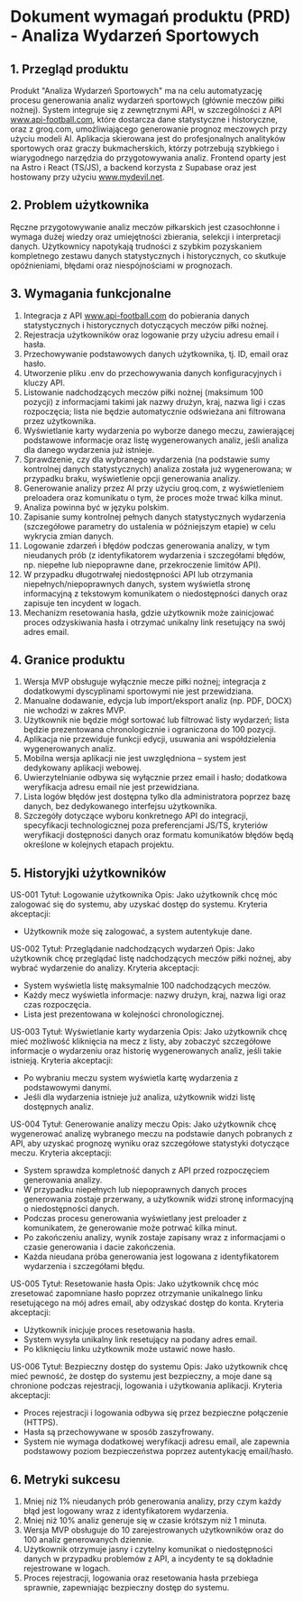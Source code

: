 # Dokument wymagań produktu (PRD) - Analiza Wydarzeń Sportowych

## 1. Przegląd produktu
Produkt "Analiza Wydarzeń Sportowych" ma na celu automatyzację procesu generowania analiz wydarzeń sportowych (głównie meczów piłki nożnej). System integruje się z zewnętrznymi API, w szczególności z API www.api-football.com, które dostarcza dane statystyczne i historyczne, oraz z groq.com, umożliwiającego generowanie prognoz meczowych przy użyciu modeli AI. Aplikacja skierowana jest do profesjonalnych analityków sportowych oraz graczy bukmacherskich, którzy potrzebują szybkiego i wiarygodnego narzędzia do przygotowywania analiz. Frontend oparty jest na Astro i React (TS/JS), a backend korzysta z Supabase oraz jest hostowany przy użyciu www.mydevil.net.

## 2. Problem użytkownika
Ręczne przygotowywanie analiz meczów piłkarskich jest czasochłonne i wymaga dużej wiedzy oraz umiejętności zbierania, selekcji i interpretacji danych. Użytkownicy napotykają trudności z szybkim pozyskaniem kompletnego zestawu danych statystycznych i historycznych, co skutkuje opóźnieniami, błędami oraz niespójnościami w prognozach.

## 3. Wymagania funkcjonalne
1. Integracja z API www.api-football.com do pobierania danych statystycznych i historycznych dotyczących meczów piłki nożnej.
2. Rejestracja użytkowników oraz logowanie przy użyciu adresu email i hasła.
3. Przechowywanie podstawowych danych użytkownika, tj. ID, email oraz hasło.
4. Utworzenie pliku .env do przechowywania danych konfiguracyjnych i kluczy API.
5. Listowanie nadchodzących meczów piłki nożnej (maksimum 100 pozycji) z informacjami takimi jak nazwy drużyn, kraj, nazwa ligi i czas rozpoczęcia; lista nie będzie automatycznie odświeżana ani filtrowana przez użytkownika.
6. Wyświetlanie karty wydarzenia po wyborze danego meczu, zawierającej podstawowe informacje oraz listę wygenerowanych analiz, jeśli analiza dla danego wydarzenia już istnieje.
7. Sprawdzenie, czy dla wybranego wydarzenia (na podstawie sumy kontrolnej danych statystycznych) analiza została już wygenerowana; w przypadku braku, wyświetlenie opcji generowania analizy.
8. Generowanie analizy przez AI przy użyciu groq.com, z wyświetleniem preloadera oraz komunikatu o tym, że proces może trwać kilka minut.
9. Analiza powinna być w języku polskim.
10. Zapisanie sumy kontrolnej pełnych danych statystycznych wydarzenia (szczegółowe parametry do ustalenia w późniejszym etapie) w celu wykrycia zmian danych.
11. Logowanie zdarzeń i błędów podczas generowania analizy, w tym nieudanych prób (z identyfikatorem wydarzenia i szczegółami błędów, np. niepełne lub niepoprawne dane, przekroczenie limitów API).
12. W przypadku długotrwałej niedostępności API lub otrzymania niepełnych/niepoprawnych danych, system wyświetla stronę informacyjną z tekstowym komunikatem o niedostępności danych oraz zapisuje ten incydent w logach.
13. Mechanizm resetowania hasła, gdzie użytkownik może zainicjować proces odzyskiwania hasła i otrzymać unikalny link resetujący na swój adres email.

## 4. Granice produktu
1. Wersja MVP obsługuje wyłącznie mecze piłki nożnej; integracja z dodatkowymi dyscyplinami sportowymi nie jest przewidziana.
2. Manualne dodawanie, edycja lub import/eksport analiz (np. PDF, DOCX) nie wchodzi w zakres MVP.
3. Użytkownik nie będzie mógł sortować lub filtrować listy wydarzeń; lista będzie prezentowana chronologicznie i ograniczona do 100 pozycji.
4. Aplikacja nie przewiduje funkcji edycji, usuwania ani współdzielenia wygenerowanych analiz.
5. Mobilna wersja aplikacji nie jest uwzględniona – system jest dedykowany aplikacji webowej.
6. Uwierzytelnianie odbywa się wyłącznie przez email i hasło; dodatkowa weryfikacja adresu email nie jest przewidziana.
7. Lista logów błędów jest dostępna tylko dla administratora poprzez bazę danych, bez dedykowanego interfejsu użytkownika.
8. Szczegóły dotyczące wyboru konkretnego API do integracji, specyfikacji technologicznej poza preferencjami JS/TS, kryteriów weryfikacji dostępności danych oraz formatu komunikatów błędów będą określone w kolejnych etapach projektu.

## 5. Historyjki użytkowników

US-001
Tytuł: Logowanie użytkownika
Opis: Jako użytkownik chcę móc zalogować się do systemu, aby uzyskać dostęp do systemu.
Kryteria akceptacji:
- Użytkownik może się zalogować, a system autentykuje dane.

US-002
Tytuł: Przeglądanie nadchodzących wydarzeń
Opis: Jako użytkownik chcę przeglądać listę nadchodzących meczów piłki nożnej, aby wybrać wydarzenie do analizy.
Kryteria akceptacji:
- System wyświetla listę maksymalnie 100 nadchodzących meczów.
- Każdy mecz wyświetla informacje: nazwy drużyn, kraj, nazwa ligi oraz czas rozpoczęcia.
- Lista jest prezentowana w kolejności chronologicznej.

US-003
Tytuł: Wyświetlanie karty wydarzenia
Opis: Jako użytkownik chcę mieć możliwość kliknięcia na mecz z listy, aby zobaczyć szczegółowe informacje o wydarzeniu oraz historię wygenerowanych analiz, jeśli takie istnieją.
Kryteria akceptacji:
- Po wybraniu meczu system wyświetla kartę wydarzenia z podstawowymi danymi.
- Jeśli dla wydarzenia istnieje już analiza, użytkownik widzi listę dostępnych analiz.

US-004
Tytuł: Generowanie analizy meczu
Opis: Jako użytkownik chcę wygenerować analizę wybranego meczu na podstawie danych pobranych z API, aby uzyskać prognozę wyniku oraz szczegółowe statystyki dotyczące meczu.
Kryteria akceptacji:
- System sprawdza kompletność danych z API przed rozpoczęciem generowania analizy.
- W przypadku niepełnych lub niepoprawnych danych proces generowania zostaje przerwany, a użytkownik widzi stronę informacyjną o niedostępności danych.
- Podczas procesu generowania wyświetlany jest preloader z komunikatem, że generowanie może potrwać kilka minut.
- Po zakończeniu analizy, wynik zostaje zapisany wraz z informacjami o czasie generowania i dacie zakończenia.
- Każda nieudana próba generowania jest logowana z identyfikatorem wydarzenia i szczegółami błędu.

US-005
Tytuł: Resetowanie hasła
Opis: Jako użytkownik chcę móc zresetować zapomniane hasło poprzez otrzymanie unikalnego linku resetującego na mój adres email, aby odzyskać dostęp do konta.
Kryteria akceptacji:
- Użytkownik inicjuje proces resetowania hasła.
- System wysyła unikalny link resetujący na podany adres email.
- Po kliknięciu linku użytkownik może ustawić nowe hasło.

US-006
Tytuł: Bezpieczny dostęp do systemu
Opis: Jako użytkownik chcę mieć pewność, że dostęp do systemu jest bezpieczny, a moje dane są chronione podczas rejestracji, logowania i użytkowania aplikacji.
Kryteria akceptacji:
- Proces rejestracji i logowania odbywa się przez bezpieczne połączenie (HTTPS).
- Hasła są przechowywane w sposób zaszyfrowany.
- System nie wymaga dodatkowej weryfikacji adresu email, ale zapewnia podstawowy poziom bezpieczeństwa poprzez autentykację email/hasło.

## 6. Metryki sukcesu
1. Mniej niż 1% nieudanych prób generowania analizy, przy czym każdy błąd jest logowany wraz z identyfikatorem wydarzenia.
2. Mniej niż 10% analiz generuje się w czasie krótszym niż 1 minuta.
3. Wersja MVP obsługuje do 10 zarejestrowanych użytkowników oraz do 100 analiz generowanych dziennie.
4. Użytkownik otrzymuje jasny i czytelny komunikat o niedostępności danych w przypadku problemów z API, a incydenty te są dokładnie rejestrowane w logach.
5. Proces rejestracji, logowania oraz resetowania hasła przebiega sprawnie, zapewniając bezpieczny dostęp do systemu.
